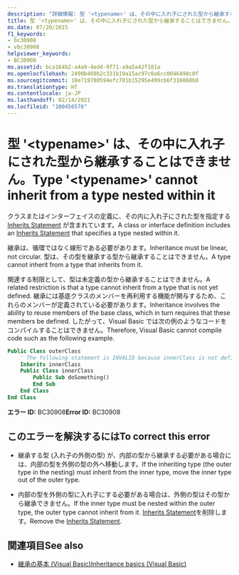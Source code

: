 ```yaml
---
description: "詳細情報: 型 '<typename>' は、その中に入れ子にされた型から継承することはできません"
title: 型 '<typename>' は、その中に入れ子にされた型から継承することはできません。
ms.date: 07/20/2015
f1_keywords:
- bc30908
- vbc30908
helpviewer_keywords:
- BC30908
ms.assetid: bca164b2-a4a9-4ed4-9f71-a9a5a42f181a
ms.openlocfilehash: 2490b460b2c331b19a15ac97c0a6cc0046498c0f
ms.sourcegitcommit: 10e719780594efc781b15295e499c66f316068b8
ms.translationtype: HT
ms.contentlocale: ja-JP
ms.lasthandoff: 02/14/2021
ms.locfileid: "100456576"
---
```

# <a name="type-typename-cannot-inherit-from-a-type-nested-within-it"></a><span data-ttu-id="fe25b-103">型 '\<typename>' は、その中に入れ子にされた型から継承することはできません。</span><span class="sxs-lookup"><span data-stu-id="fe25b-103">Type '\<typename>' cannot inherit from a type nested within it</span></span>

<span data-ttu-id="fe25b-104">クラスまたはインターフェイスの定義に、その内に入れ子にされた型を指定する [Inherits Statement](../language-reference/statements/inherits-statement.md) が含まれています。</span><span class="sxs-lookup"><span data-stu-id="fe25b-104">A class or interface definition includes an [Inherits Statement](../language-reference/statements/inherits-statement.md) that specifies a type nested within it.</span></span>  
  
 <span data-ttu-id="fe25b-105">継承は、循環ではなく線形である必要があります。</span><span class="sxs-lookup"><span data-stu-id="fe25b-105">Inheritance must be linear, not circular.</span></span> <span data-ttu-id="fe25b-106">型は、その型を継承する型から継承することはできません。</span><span class="sxs-lookup"><span data-stu-id="fe25b-106">A type cannot inherit from a type that inherits from it.</span></span>  
  
 <span data-ttu-id="fe25b-107">関連する制限として、型は未定義の型から継承することはできません。</span><span class="sxs-lookup"><span data-stu-id="fe25b-107">A related restriction is that a type cannot inherit from a type that is not yet defined.</span></span> <span data-ttu-id="fe25b-108">継承には基底クラスのメンバーを再利用する機能が関与するため、これらのメンバーが定義されている必要があります。</span><span class="sxs-lookup"><span data-stu-id="fe25b-108">Inheritance involves the ability to reuse members of the base class, which in turn requires that these members be defined.</span></span> <span data-ttu-id="fe25b-109">したがって、Visual Basic では次の例のようなコードをコンパイルすることはできません。</span><span class="sxs-lookup"><span data-stu-id="fe25b-109">Therefore, Visual Basic cannot compile code such as the following example.</span></span>  
  
```vb  
Public Class outerClass  
    ' The following statement is INVALID because innerClass is not defined.  
    Inherits innerClass  
    Public Class innerClass  
        Public Sub doSomething()  
        End Sub  
    End Class  
End Class  
```  
  
 <span data-ttu-id="fe25b-110">**エラー ID:** BC30908</span><span class="sxs-lookup"><span data-stu-id="fe25b-110">**Error ID:** BC30908</span></span>  
  
## <a name="to-correct-this-error"></a><span data-ttu-id="fe25b-111">このエラーを解決するには</span><span class="sxs-lookup"><span data-stu-id="fe25b-111">To correct this error</span></span>  
  
- <span data-ttu-id="fe25b-112">継承する型 (入れ子の外側の型) が、内部の型から継承する必要がある場合には、内部の型を外側の型の外へ移動します。</span><span class="sxs-lookup"><span data-stu-id="fe25b-112">If the inheriting type (the outer type in the nesting) must inherit from the inner type, move the inner type out of the outer type.</span></span>  
  
- <span data-ttu-id="fe25b-113">内部の型を外側の型に入れ子にする必要がある場合は、外側の型はその型から継承できません。</span><span class="sxs-lookup"><span data-stu-id="fe25b-113">If the inner type must be nested within the outer type, the outer type cannot inherit from it.</span></span> <span data-ttu-id="fe25b-114">[Inherits Statement](../language-reference/statements/inherits-statement.md)を削除します。</span><span class="sxs-lookup"><span data-stu-id="fe25b-114">Remove the [Inherits Statement](../language-reference/statements/inherits-statement.md).</span></span>  
  
## <a name="see-also"></a><span data-ttu-id="fe25b-115">関連項目</span><span class="sxs-lookup"><span data-stu-id="fe25b-115">See also</span></span>

- [<span data-ttu-id="fe25b-116">継承の基本 (Visual Basic)</span><span class="sxs-lookup"><span data-stu-id="fe25b-116">Inheritance basics (Visual Basic)</span></span>](../programming-guide/language-features/objects-and-classes/inheritance-basics.md)

